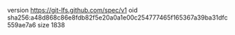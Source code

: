 version https://git-lfs.github.com/spec/v1
oid sha256:a48d868c86e8fdb82f5e20a0a1e00c254777465f165367a39ba31dfc559ae7a6
size 1838

